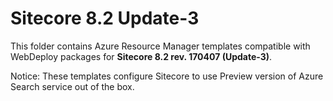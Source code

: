 # Sitecore 8.2 Update-3

This folder contains Azure Resource Manager templates compatible with WebDeploy packages for **Sitecore 8.2 rev. 170407 (Update-3)**.

Notice: These templates configure Sitecore to use Preview version of Azure Search service out of the box.

